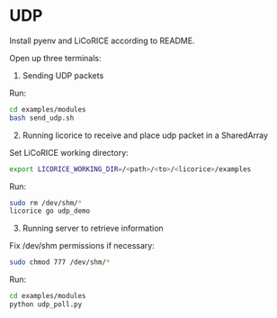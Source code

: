 # UDP

Install pyenv and LiCoRICE according to README.

Open up three terminals:

1. Sending UDP packets

Run:

```bash
cd examples/modules
bash send_udp.sh
```

2. Running licorice to receive and place udp packet in a SharedArray

Set LiCoRICE working directory:

```bash
export LICORICE_WORKING_DIR=/<path>/<to>/<licorice>/examples
```

Run:

```bash
sudo rm /dev/shm/*
licorice go udp_demo
```

3. Running server to retrieve information

Fix /dev/shm permissions if necessary:

```bash
sudo chmod 777 /dev/shm/*
```

Run:

```bash
cd examples/modules
python udp_poll.py
```
